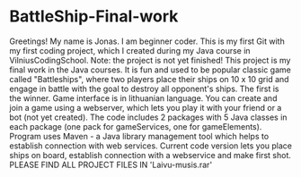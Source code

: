 # BattleShip-Final-work

Greetings! My name is Jonas. I am beginner coder.
This is my first Git with my first coding project, which I created during my Java course in VilniusCodingSchool.
Note: the project is not yet finished!
This project is my final work in the Java courses.
It is fun and used to be popular classic game called "Battleships", where two players place their ships on 10 x 10 grid and engage in battle with the goal to destroy all opponent's ships. The first is the winner.
Game interface is in lithuanian language.
You can create and join a game using a webserver, which lets you play it with your friend or a bot (not yet created).
The code includes 2 packages with 5 Java classes in each package (one pack for gameServices, one for gameElements).
Program uses Maven - a Java library management tool which helps to establish connection with web services.
Current code version lets you place ships on board, establish connection with a webservice and make first shot.
PLEASE FIND ALL PROJECT FILES IN 'Laivu-musis.rar'
